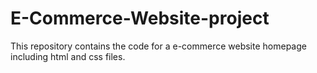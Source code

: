 # E-Commerce-Website-project
This repository contains the code for a e-commerce website homepage including html and css files.
